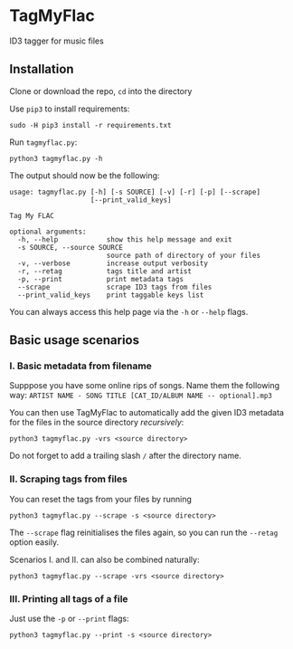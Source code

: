 # TagMyFlac
ID3 tagger for music files

## Installation

Clone or download the repo, `cd` into the directory

Use `pip3` to install requirements:

```
sudo -H pip3 install -r requirements.txt
```

Run `tagmyflac.py`:

```
python3 tagmyflac.py -h
```

The output should now be the following:

```
usage: tagmyflac.py [-h] [-s SOURCE] [-v] [-r] [-p] [--scrape]
                    [--print_valid_keys]

Tag My FLAC

optional arguments:
  -h, --help            show this help message and exit
  -s SOURCE, --source SOURCE
                        source path of directory of your files
  -v, --verbose         increase output verbosity
  -r, --retag           tags title and artist
  -p, --print           print metadata tags
  --scrape              scrape ID3 tags from files
  --print_valid_keys    print taggable keys list
```

You can always access this help page via the `-h` or `--help` flags.

## Basic usage scenarios

### I. Basic metadata from filename
Supppose you have some online rips of songs.
Name them the following way: 
`ARTIST NAME - SONG TITLE [CAT_ID/ALBUM NAME -- optional].mp3`

You can then use TagMyFlac to automatically add the given ID3 metadata for the files in the source directory *recursively*:

```
python3 tagmyflac.py -vrs <source directory>
```

Do not forget to add a trailing slash `/` after the directory name.

### II. Scraping tags from files

You can reset the tags from your files by running

```
python3 tagmyflac.py --scrape -s <source directory>
```

The `--scrape` flag reinitialises the files again, so you can run the `--retag` option easily.  
  
Scenarios I. and II. can also be combined naturally:
```
python3 tagmyflac.py --scrape -vrs <source directory>
```

### III. Printing all tags of a file

Just use the `-p` or `--print` flags:

```
python3 tagmyflac.py --print -s <source directory>
```